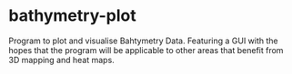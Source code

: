# bathymetry-plot
Program to plot and visualise Bahtymetry Data. Featuring a GUI with the hopes that the program will be applicable to other areas that benefit from 3D mapping and heat maps.
